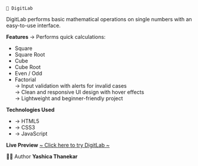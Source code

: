                                                                                               🔢 DigitLab

DigitLab performs basic mathematical operations on single numbers with an easy-to-use interface.


**Features**
→ Performs quick calculations:  
  - Square  
  - Square Root  
  - Cube  
  - Cube Root  
  - Even / Odd  
  - Factorial  
→ Input validation with alerts for invalid cases  
→ Clean and responsive UI design with hover effects  
→ Lightweight and beginner-friendly project  



**Technologies Used**
- → HTML5  
- → CSS3  
- → JavaScript


**Live Preview**
[~ Click here to try DigitLab ~](https://yashicathanekar.github.io/DigitLab/)  


👩‍💻 Author
**Yashica Thanekar**  


